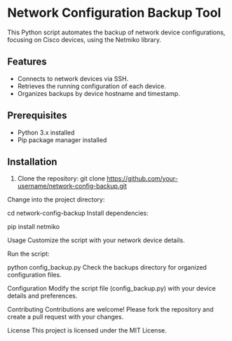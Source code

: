 # Network Configuration Backup Tool

This Python script automates the backup of network device configurations, focusing on Cisco devices, using the Netmiko library.

## Features

- Connects to network devices via SSH.
- Retrieves the running configuration of each device.
- Organizes backups by device hostname and timestamp.

## Prerequisites

- Python 3.x installed
- Pip package manager installed

## Installation

1. Clone the repository:
   git clone https://github.com/your-username/network-config-backup.git

Change into the project directory:

cd network-config-backup
Install dependencies:

pip install netmiko

Usage
Customize the script with your network device details.

Run the script:

python config_backup.py
Check the backups directory for organized configuration files.

Configuration
Modify the script file (config_backup.py) with your device details and preferences.

Contributing
Contributions are welcome! Please fork the repository and create a pull request with your changes.

License
This project is licensed under the MIT License.
